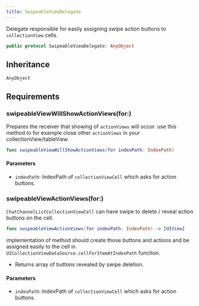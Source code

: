 ```yaml
---
title: SwipeableViewDelegate
---
```


Delegate responsible for easily assigning swipe action buttons to `collectionView` cells.

``` swift
public protocol SwipeableViewDelegate: AnyObject 
```

## Inheritance

`AnyObject`

## Requirements

### swipeableViewWillShowActionViews(for:​)

Prepares the receiver that showing of `actionViews` will occur.
use this method to for example close other `actionViews` in your collectionView/tableView.

``` swift
func swipeableViewWillShowActionViews(for indexPath: IndexPath)
```

#### Parameters

  - `indexPath`: IndexPath of `collectionViewCell` which asks for action buttons.

### swipeableViewActionViews(for:​)

`ChatChannelListCollectionViewCell` can have swipe to delete / reveal action buttons on the cell.

``` swift
func swipeableViewActionViews(for indexPath: IndexPath) -> [UIView]
```

implementation of method should create those buttons and actions and be assigned easily to the cell
in `UICollectionViewDataSource.cellForItemAtIndexPath` function.

  - Returns array of buttons revealed by swipe deletion.

#### Parameters

  - `indexPath`: IndexPath of `collectionViewCell` which asks for action buttons.
